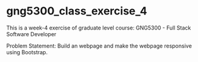 # gng5300_class_exercise_4
This is a week-4 exercise of graduate level course: GNG5300 - Full Stack Software Developer

Problem Statement:
Build an webpage and make the webpage responsive using Bootstrap.
